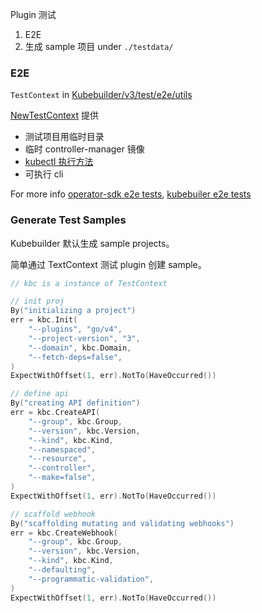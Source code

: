 Plugin 测试

1. E2E
2. 生成 sample 项目 under `./testdata/`

### E2E

`TestContext` in [Kubebuilder/v3/test/e2e/utils](https://pkg.go.dev/sigs.k8s.io/kubebuilder/v4/test/e2e/utils)

[NewTestContext](https://github.com/kubernetes-sigs/kubebuilder/blob/v3.7.0/test/e2e/utils/test_context.go#L51) 提供

- 测试项目用临时目录
- 临时 controller-manager 镜像
- [kubectl 执行方法](https://pkg.go.dev/sigs.k8s.io/kubebuilder/v4/test/e2e/utils#Kubectl)
- 可执行 cli 

For more info [operator-sdk e2e tests](https://github.com/operator-framework/operator-sdk/tree/master/test/e2e/go), [kubebuiler e2e tests](https://github.com/kubernetes-sigs/kubebuilder/tree/master/test/e2e/v3)

### Generate Test Samples

Kubebuilder 默认生成 sample projects。

简单通过 TextContext 测试 plugin 创建 sample。

```go
// kbc is a instance of TestContext

// init proj
By("initializing a project")
err = kbc.Init(
    "--plugins", "go/v4",
    "--project-version", "3",
    "--domain", kbc.Domain,
    "--fetch-deps=false",
)
ExpectWithOffset(1, err).NotTo(HaveOccurred())

// define api
By("creating API definition")
err = kbc.CreateAPI(
    "--group", kbc.Group,
    "--version", kbc.Version,
    "--kind", kbc.Kind,
    "--namespaced",
    "--resource",
    "--controller",
    "--make=false",
)
ExpectWithOffset(1, err).NotTo(HaveOccurred())

// scaffold webhook
By("scaffolding mutating and validating webhooks")
err = kbc.CreateWebhook(
    "--group", kbc.Group,
    "--version", kbc.Version,
    "--kind", kbc.Kind,
    "--defaulting",
    "--programmatic-validation",
)
ExpectWithOffset(1, err).NotTo(HaveOccurred())
```



